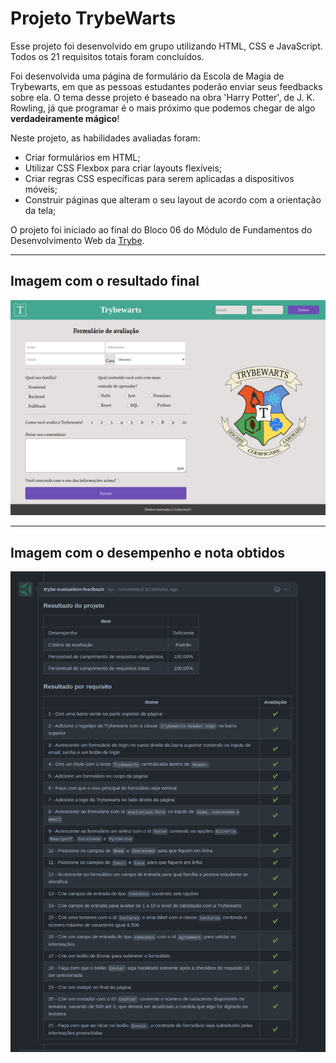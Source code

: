 # Projeto TrybeWarts

Esse projeto foi desenvolvido em grupo utilizando HTML, CSS e JavaScript. Todos os 21 requisitos totais foram concluídos.

Foi desenvolvida uma página de formulário da Escola de Magia de Trybewarts, em que as pessoas estudantes poderão enviar seus feedbacks sobre ela. O tema desse projeto é baseado na obra 'Harry Potter', de J. K. Rowling, já que programar é o mais próximo que podemos chegar de algo **verdadeiramente mágico**!


Neste projeto, as habilidades avaliadas foram:

* Criar formulários em HTML;
* Utilizar CSS Flexbox para criar layouts flexíveis;
* Criar regras CSS específicas para serem aplicadas a dispositivos móveis;
* Construir páginas que alteram o seu layout de acordo com a orientação da tela;

O projeto foi iniciado ao final do Bloco 06 do Módulo de Fundamentos do Desenvolvimento Web da [Trybe](https://www.betrybe.com/).


---

## Imagem com o resultado final

![Página](images/result.png)

---

## Imagem com o desempenho e nota obtidos

![Página](images/aprovacao.png)
